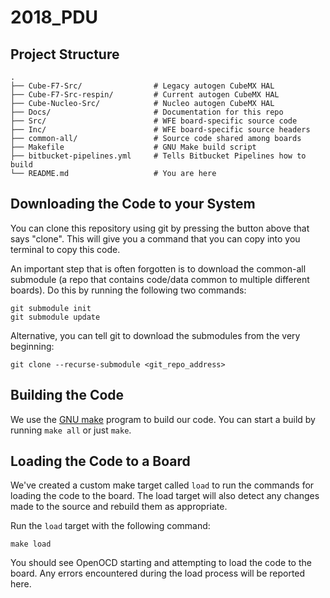 # 2018\_PDU

## Project Structure

```
.
├── Cube-F7-Src/                # Legacy autogen CubeMX HAL
├── Cube-F7-Src-respin/         # Current autogen CubeMX HAL
├── Cube-Nucleo-Src/            # Nucleo autogen CubeMX HAL
├── Docs/                       # Documentation for this repo 
├── Src/                        # WFE board-specific source code
├── Inc/                        # WFE board-specific source headers
├── common-all/                 # Source code shared among boards
├── Makefile                    # GNU Make build script
├── bitbucket-pipelines.yml     # Tells Bitbucket Pipelines how to build 
└── README.md                   # You are here
```

## Downloading the Code to your System
You can clone this repository using git by pressing the button above that says
"clone". This will give you a command that you can copy into you terminal to
copy this code.

An important step that is often forgotten is to download the common-all
submodule (a repo that contains code/data common to multiple different
boards). Do this by running the following two commands:

```
git submodule init
git submodule update
```

Alternative, you can tell git to download the submodules from the very
beginning:

```
git clone --recurse-submodule <git_repo_address>
```

## Building the Code
We use the [GNU make](https://www.gnu.org/software/make/manual/make.html) program to build our code.
You can start a build by running `make all` or just `make`.

## Loading the Code to a Board

We've created a custom make target called `load` to run the commands for
loading the code to the board. The load target will also detect any changes
made to the source and rebuild them as appropriate.

Run the `load` target with the following command:

```
make load
```

You should see OpenOCD starting and attempting to load the code to the board.
Any errors encountered during the load process will be reported here.

